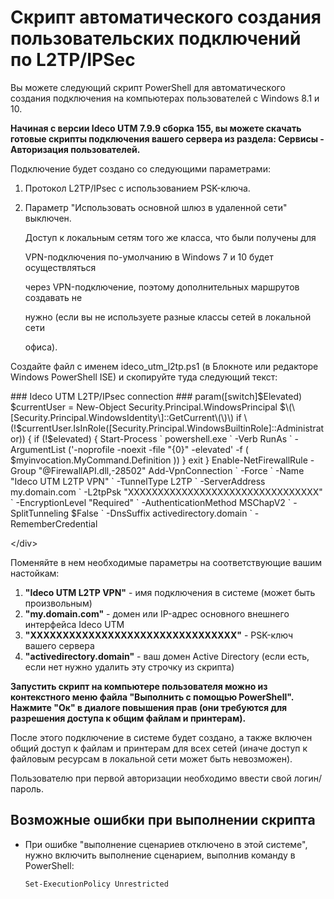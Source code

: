# Скрипт автоматического создания пользовательских подключений по L2TP/IPSec

Вы можете следующий скрипт PowerShell для автоматического создания подключения на компьютерах пользователей с Windows 8.1 и 10.

**Начиная с версии Ideco UTM 7.9.9 сборка 155, вы можете скачать готовые скрипты подключения вашего сервера из раздела: Сервисы - Авторизация пользователей.**

Подключение будет создано со следующими параметрами:

1. Протокол L2TP/IPsec с использованием PSK-ключа.
2. Параметр "Использовать основной шлюз в удаленной сети" выключен.  

   Доступ к локальным сетям того же класса, что были получены для

   VPN-подключения по-умолчанию в Windows 7 и 10 будет осуществляться

   через VPN-подключение, поэтому дополнительных маршрутов создавать не

   нужно \(если вы не используете разные классы сетей в локальной сети

   офиса\).

Создайте файл с именем ideco\_utm\_l2tp.ps1 \(в Блокноте или редакторе Windows PowerShell ISE\) и скопируйте туда следующий текст:

 \#\#\# Ideco UTM L2TP/IPsec connection \#\#\# param\(\[switch\]$Elevated\) $currentUser = New-Object Security.Principal.WindowsPrincipal $\(\[Security.Principal.WindowsIdentity\]::GetCurrent\(\)\) if \(!$currentUser.IsInRole\(\[Security.Principal.WindowsBuiltinRole\]::Administrator\)\) { if \(!$elevated\) { Start-Process \` powershell.exe \` -Verb RunAs \` -ArgumentList \('-noprofile -noexit -file "{0}" -elevated' -f \( $myinvocation.MyCommand.Definition \)\) } exit } Enable-NetFirewallRule -Group "@FirewallAPI.dll,-28502" Add-VpnConnection \` -Force \` -Name "Ideco UTM L2TP VPN" \` -TunnelType L2TP \` -ServerAddress my.domain.com \` -L2tpPsk "XXXXXXXXXXXXXXXXXXXXXXXXXXXXXXXX" \` -EncryptionLevel "Required" \` -AuthenticationMethod MSChapV2 \` -SplitTunneling $False \` -DnsSuffix activedirectory.domain \` -RememberCredential

&lt;/div&gt;

Поменяйте в нем необходимые параметры на соответствующие вашим настойкам:

1. **"Ideco UTM L2TP VPN"** - имя подключения в системе \(может быть произвольным\)
2. **"my.domain.com"** - домен или IP-адрес основного внешнего интерфейса Ideco UTM
3. **"XXXXXXXXXXXXXXXXXXXXXXXXXXXXXXXX"** - PSK-ключ вашего сервера
4. **"activedirectory.domain"** - ваш домен Active Directory \(если есть, если нет нужно удалить эту строчку из скрипта\)

**Запустить скрипт на компьютере пользователя можно из контекстного меню файла "Выполнить с помощью PowerShell". Нажмите "Ок" в диалоге повышения прав \(они требуются для разрешения доступа к общим файлам и принтерам\).**    


После этого подключение в системе будет создано, а также включен общий доступ к файлам и принтерам для всех сетей \(иначе доступ к файловым ресурсам в локальной сети может быть невозможен\).

Пользователю при первой авторизации необходимо ввести свой логин/пароль.

## Возможные ошибки при выполнении скрипта

* При ошибке "выполнение сценариев отключено в этой системе", нужно включить выполнение сценарием, выполнив команду в PowerShell:

  ```text
  Set-ExecutionPolicy Unrestricted
  ```

